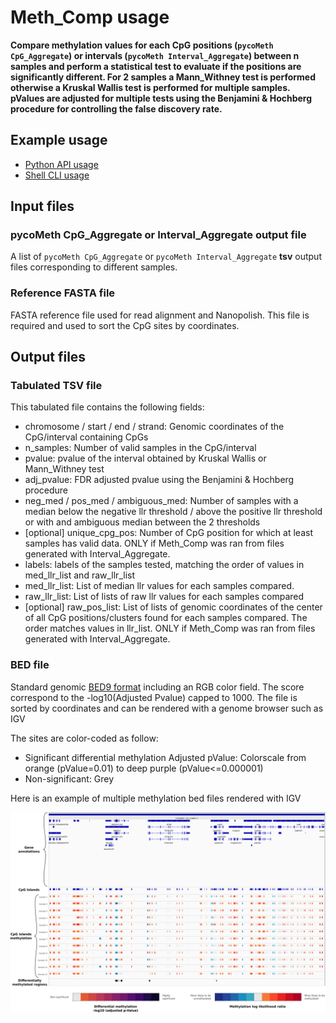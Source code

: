 # Meth_Comp usage

**Compare methylation values for each CpG positions (`pycoMeth CpG_Aggregate`) or intervals (`pycoMeth Interval_Aggregate`) between n samples and perform a statistical test to evaluate if the positions are significantly different. For 2 samples a Mann_Withney test is performed otherwise a Kruskal Wallis test is performed for multiple samples. pValues are adjusted for multiple tests using the Benjamini & Hochberg procedure for controlling the false discovery rate.**

## Example usage

* [Python API usage](https://a-slide.github.io/pycoMeth/Meth_Comp/API_usage/)
* [Shell CLI usage](https://a-slide.github.io/pycoMeth/Meth_Comp/CLI_usage/)

## Input files

### pycoMeth CpG_Aggregate or Interval_Aggregate output file

A list of `pycoMeth CpG_Aggregate` or `pycoMeth Interval_Aggregate` **tsv** output files corresponding to different samples.

### Reference FASTA file

FASTA reference file used for read alignment and Nanopolish. This file is required and used to sort the CpG sites by coordinates.

## Output files

### Tabulated TSV file

This tabulated file contains the following fields:

* chromosome / start / end / strand: Genomic coordinates of the CpG/interval containing CpGs
* n_samples: Number of valid samples in the CpG/interval
* pvalue: pvalue of the interval obtained by Kruskal Wallis or Mann_Withney test
* adj_pvalue: FDR adjusted pvalue using the Benjamini & Hochberg procedure  
* neg_med / pos_med / ambiguous_med: Number of samples with a median below the negative llr threshold / above the positive llr threshold or with and ambiguous median between the 2 thresholds
* [optional] unique_cpg_pos: Number of CpG position for which at least samples has valid data. ONLY if Meth_Comp was ran from files generated with Interval_Aggregate.
* labels: labels of the samples tested, matching the order of values in med_llr_list and raw_llr_list
* med_llr_list: List of median llr values for each samples compared.
* raw_llr_list: List of lists of raw llr values for each samples compared
* [optional] raw_pos_list: List of lists of genomic coordinates of the center of all CpG positions/clusters found for each samples compared. The order matches values in llr_list. ONLY if Meth_Comp was ran from files generated with Interval_Aggregate.

### BED file

Standard genomic [BED9 format](https://genome.ucsc.edu/FAQ/FAQformat.html#format1) including an RGB color field. The score correspond to the -log10(Adjusted Pvalue) capped to 1000. The file is sorted by coordinates and can be rendered with a genome browser such as IGV

The sites are color-coded as follow:

* Significant differential methylation Adjusted pValue:  Colorscale from orange (pValue=0.01) to deep purple (pValue<=0.000001)
* Non-significant: Grey

Here is an example of multiple methylation bed files rendered with IGV

![Example Bed Files](../pictures/Meth_Comp.png)

